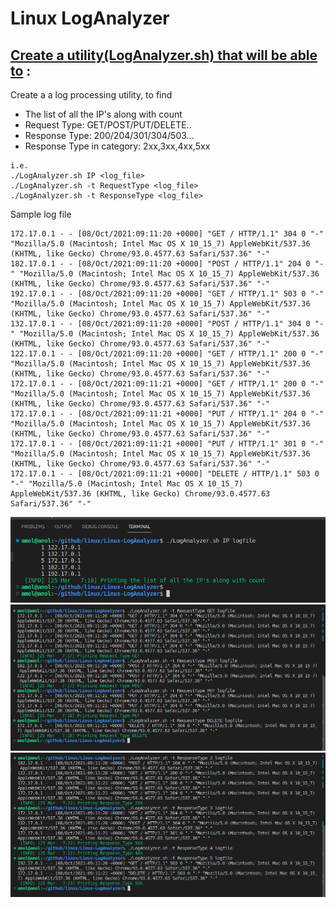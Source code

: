 # **Linux LogAnalyzer**


## **<u>Create a utility(LogAnalyzer.sh) that will be able to</u>** :
Create a a log processing utility, to find
   - The list of all the IP's along with count
   - Request Type: GET/POST/PUT/DELETE..
   - Response Type: 200/204/301/304/503...
   - Response Type in category: 2xx,3xx,4xx,5xx

```
i.e.
./LogAnalyzer.sh IP <log_file>
./LogAnalyzer.sh -t RequestType <log_file>
./LogAnalyzer.sh -t ResponseType <log_file>
```
Sample log file
```
172.17.0.1 - - [08/Oct/2021:09:11:20 +0000] "GET / HTTP/1.1" 304 0 "-" "Mozilla/5.0 (Macintosh; Intel Mac OS X 10_15_7) AppleWebKit/537.36 (KHTML, like Gecko) Chrome/93.0.4577.63 Safari/537.36" "-"
182.17.0.1 - - [08/Oct/2021:09:11:20 +0000] "POST / HTTP/1.1" 204 0 "-" "Mozilla/5.0 (Macintosh; Intel Mac OS X 10_15_7) AppleWebKit/537.36 (KHTML, like Gecko) Chrome/93.0.4577.63 Safari/537.36" "-"
192.17.0.1 - - [08/Oct/2021:09:11:20 +0000] "GET / HTTP/1.1" 503 0 "-" "Mozilla/5.0 (Macintosh; Intel Mac OS X 10_15_7) AppleWebKit/537.36 (KHTML, like Gecko) Chrome/93.0.4577.63 Safari/537.36" "-"
132.17.0.1 - - [08/Oct/2021:09:11:20 +0000] "POST / HTTP/1.1" 304 0 "-" "Mozilla/5.0 (Macintosh; Intel Mac OS X 10_15_7) AppleWebKit/537.36 (KHTML, like Gecko) Chrome/93.0.4577.63 Safari/537.36" "-"
122.17.0.1 - - [08/Oct/2021:09:11:20 +0000] "GET / HTTP/1.1" 200 0 "-" "Mozilla/5.0 (Macintosh; Intel Mac OS X 10_15_7) AppleWebKit/537.36 (KHTML, like Gecko) Chrome/93.0.4577.63 Safari/537.36" "-"
172.17.0.1 - - [08/Oct/2021:09:11:21 +0000] "GET / HTTP/1.1" 200 0 "-" "Mozilla/5.0 (Macintosh; Intel Mac OS X 10_15_7) AppleWebKit/537.36 (KHTML, like Gecko) Chrome/93.0.4577.63 Safari/537.36" "-"
172.17.0.1 - - [08/Oct/2021:09:11:21 +0000] "PUT / HTTP/1.1" 204 0 "-" "Mozilla/5.0 (Macintosh; Intel Mac OS X 10_15_7) AppleWebKit/537.36 (KHTML, like Gecko) Chrome/93.0.4577.63 Safari/537.36" "-"
172.17.0.1 - - [08/Oct/2021:09:11:21 +0000] "PUT / HTTP/1.1" 301 0 "-" "Mozilla/5.0 (Macintosh; Intel Mac OS X 10_15_7) AppleWebKit/537.36 (KHTML, like Gecko) Chrome/93.0.4577.63 Safari/537.36" "-"
172.17.0.1 - - [08/Oct/2021:09:11:21 +0000] "DELETE / HTTP/1.1" 503 0 "-" "Mozilla/5.0 (Macintosh; Intel Mac OS X 10_15_7) AppleWebKit/537.36 (KHTML, like Gecko) Chrome/93.0.4577.63 Safari/537.36" "-"
```

![Alt-Text](screenshot/1.png)
![Alt-Text](screenshot/2.png)
![Alt-Text](screenshot/3.png)